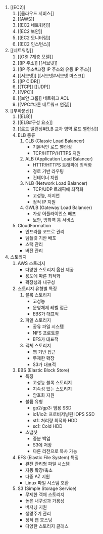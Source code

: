1. [[EC2]]
	1. [[클라우드 서비스]]
	2. [[AWS]]
	3. [[EC2 네트워킹]]
	4. [[EC2 보안]]
	5. [[EC2 모니터링]]
	6. [[EC2 인스턴스]]
2. [[네트워킹]]
	1. [[OSI 7계층 모델]]
	2. [[IP 주소]] [[서브넷]]
	3. [[IP 주소#고정 IP 주소와 유동 IP 주소]]
	4. [[서브넷]] [[서브넷#서브넷 마스크]]
	5. [[IP CIDR]]
	6. [[TCP]] [[UDP]]
	7. [[VPC]]
	8. [[보안 그룹]] 네트워크 ACL
	9. [[VPC#다른 네트워크 연결]]
3. [[부하분산]]
	1. [[ELB]]
	2. [[ELB#구성 요소]]
	3. [[로드 밸런싱#ELB 교차 영역 로드 밸런싱]]
	4. ELB 종류
		1. CLB (Classic Load Balancer)
		    - 기본적인 로드 밸런싱
		    - TCP/HTTP/HTTPS 지원
		2. ALB (Application Load Balancer)
		    - HTTP/HTTPS 트래픽에 최적화
		    - 경로 기반 라우팅
		    - 컨테이너 지원
		3. NLB (Network Load Balancer)
		    - TCP/UDP 트래픽에 최적화
		    - 고성능, 저지연
		    - 정적 IP 지원
		4. GWLB (Gateway Load Balancer)
		    - 가상 어플라이언스 배포
		    - 보안, 방화벽 등 서비스
	 5. CloudFormation
		- 인프라를 코드로 관리
		- 템플릿 기반 배포
		- 스택 관리
		- 버전 관리
4. 스토리지
	1. AWS 스토리지
		- 다양한 스토리지 옵션 제공
		- 용도에 따른 최적화
		- 확장성과 내구성
	2. 스토리지 유형별 특징
		1. 블록 스토리지
		    - 고성능
		    - 운영체제 레벨 접근
		    - EBS가 대표적
		1. 파일 스토리지
		    - 공유 파일 시스템
		    - NFS 프로토콜
		    - EFS가 대표적
		1. 객체 스토리지
		    - 웹 기반 접근
		    - 무제한 확장
		    - S3가 대표적
	3. EBS (Elastic Block Store)
		- 특징
		    - 고성능 블록 스토리지
		    - 지속성 있는 스토리지
		    - 암호화 지원
		- 볼륨 유형
		    - gp2/gp3: 범용 SSD
		    - io1/io2: 프로비저닝된 IOPS SSD
		    - st1: 처리량 최적화 HDD
		    - sc1: Cold HDD
		- 스냅샷
		    - 증분 백업
		    - S3에 저장
		    - 다른 리전으로 복사 가능
	4. EFS (Elastic File System) 특징
		- 완전 관리형 파일 시스템
		- 자동 확장/축소
		- 다중 AZ 지원
		- Linux 파일 시스템 호환
	5. S3 (Simple Storage Service)
		- 무제한 객체 스토리지
		- 높은 내구성과 가용성
		- 버저닝 지원
		- 생명주기 관리
		- 정적 웹 호스팅
		- 다양한 스토리지 클래스


